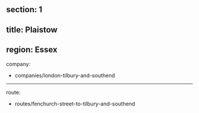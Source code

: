 section: 1
----
title: Plaistow
----
region: Essex
----
company:
- companies/london-tilbury-and-southend
----
route:
- routes/fenchurch-street-to-tilbury-and-southend

